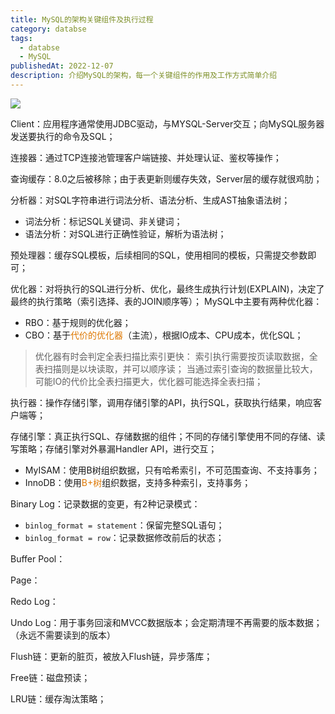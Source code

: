 ```yaml
---
title: MySQL的架构关键组件及执行过程
category: databse
tags:
  - databse
  - MySQL
publishedAt: 2022-12-07
description: 介绍MySQL的架构，每一个关键组件的作用及工作方式简单介绍
---
```


![](/images/database-MySQL-architecture.png)


Client：应用程序通常使用JDBC驱动，与MYSQL-Server交互；向MySQL服务器发送要执行的命令及SQL；

连接器：通过TCP连接池管理客户端链接、并处理认证、鉴权等操作；

查询缓存：8.0之后被移除；由于表更新则缓存失效，Server层的缓存就很鸡肋；

分析器：对SQL字符串进行词法分析、语法分析、生成AST抽象语法树；
- 词法分析：标记SQL关键词、非关键词；
- 语法分析：对SQL进行正确性验证，解析为语法树；

预处理器：缓存SQL模板，后续相同的SQL，使用相同的模板，只需提交参数即可；

优化器：对将执行的SQL进行分析、优化，最终生成执行计划(EXPLAIN)，决定了最终的执行策略（索引选择、表的JOIN顺序等）；
MySQL中主要有两种优化器：
- RBO：基于规则的优化器；
- CBO：基于<font color="#de7802">代价的优化器</font>（主流），根据IO成本、CPU成本，优化SQL；
> 优化器有时会判定全表扫描比索引更快： 索引执行需要按页读取数据，全表扫描则是以块读取，并可以顺序读； 当通过索引查询的数据量比较大，可能IO的代价比全表扫描更大，优化器可能选择全表扫描；

执行器：操作存储引擎，调用存储引擎的API，执行SQL，获取执行结果，响应客户端等；

存储引擎：真正执行SQL、存储数据的组件；不同的存储引擎使用不同的存储、读写策略；存储引擎对外暴漏Handler API，进行交互；
- MyISAM：使用B树组织数据，只有哈希索引，不可范围查询、不支持事务；
- InnoDB：使用<font color="#de7802">B+树</font>组织数据，支持多种索引，支持事务；


Binary Log：记录数据的变更，有2种记录模式：
- `binlog_format = statement`：保留完整SQL语句； 
- `binlog_format = row`：记录数据修改前后的状态； 


Buffer Pool：


Page：


Redo Log：


Undo Log：用于事务回滚和MVCC数据版本；会定期清理不再需要的版本数据；（永远不需要读到的版本）


Flush链：更新的脏页，被放入Flush链，异步落库；

Free链：磁盘预读；

LRU链：缓存淘汰策略；